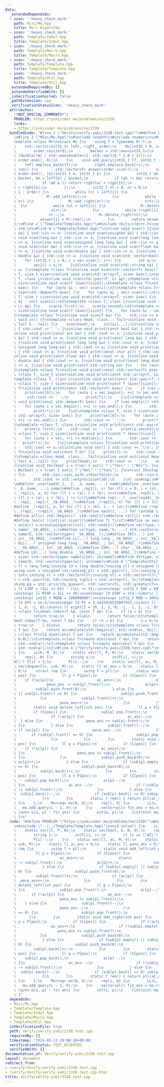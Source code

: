 ```yaml
---
data:
  _extendedDependsOn:
  - icon: ':heavy_check_mark:'
    path: Misc/Mo.hpp
    title: Mo's Algorithm
  - icon: ':heavy_check_mark:'
    path: Template/InOut.hpp
    title: Template/InOut.hpp
  - icon: ':heavy_check_mark:'
    path: Template/Macro.hpp
    title: Template/Macro.hpp
  - icon: ':heavy_check_mark:'
    path: Template/Template.hpp
    title: Template/Template.hpp
  - icon: ':heavy_check_mark:'
    path: Template/Util.hpp
    title: Template/Util.hpp
  _extendedRequiredBy: []
  _extendedVerifiedWith: []
  _isVerificationFailed: false
  _pathExtension: cpp
  _verificationStatusIcon: ':heavy_check_mark:'
  attributes:
    '*NOT_SPECIAL_COMMENTS*': ''
    PROBLEM: https://yukicoder.me/problems/no/2338
    links:
    - https://yukicoder.me/problems/no/2338
  bundledCode: "#line 1 \"Verify/verify-yuki/2338.test.cpp\"\n#define PROBLEM \"https://yukicoder.me/problems/no/2338\"\
    \n#line 2 \"Misc/Mo.hpp\"\n#include <cmath>\n#include <numeric>\n#include <vector>\n\
    template <class M>\nstruct Mo {\n    using T = typename M::T;\n    int32_t backet;\n\
    \    std::vector<int32_t> left, right, order;\n    Mo(int32_t N, int32_t Q) {\n\
    \        order.resize(Q);\n        backet = std::max<int32_t>(\n            1,\
    \ (double)(N) / std::max<double>(1, std::sqrt(Q * 2.0 / 3)));\n        std::iota(order.begin(),\
    \ order.end(), 0);\n    }\n    void add_query(int32_t lf, int32_t ri) {\n    \
    \    left.emplace_back(lf);\n        right.emplace_back(ri);\n    }\n    std::vector<T>\
    \ run() {\n        std::vector<T> answer(order.size());\n        sort(order.begin(),\
    \ order.end(), [&](int32_t a, int32_t b) {\n            int32_t ab = left[a] /\
    \ backet, bb = left[b] / backet;\n            if (ab != bb) return ab < bb;\n\
    \            if (ab & 1) return right[a] < right[b];\n            return right[a]\
    \ > right[b];\n        });\n        int32_t nl = 0, nr = 0;\n        for (int32_t\
    \ i : order) {\n            while (nl > left[i]) {\n                nl--;\n  \
    \              M::add_left(nl);\n            }\n            while (right[i] >\
    \ nr) {\n                M::add_right(nr);\n                nr++;\n          \
    \  }\n            while (nl < left[i]) {\n                M::delete_left(nl);\n\
    \                nl++;\n            }\n            while (right[i] < nr) {\n \
    \               nr--;\n                M::delete_right(nr);\n            }\n \
    \           answer[i] = M::rem();\n        }\n        return answer;\n    }\n\
    };\n#line 2 \"Template/Template.hpp\"\n#include <bits/stdc++.h>\nusing namespace\
    \ std;\n\n#line 8 \"Template/InOut.hpp\"\ninline void scan() {}\ninline void scan(int\
    \ &a) { std::cin >> a; }\ninline void scan(unsigned &a) { std::cin >> a; }\ninline\
    \ void scan(long &a) { std::cin >> a; }\ninline void scan(long long &a) { std::cin\
    \ >> a; }\ninline void scan(unsigned long long &a) { std::cin >> a; }\ninline\
    \ void scan(char &a) { std::cin >> a; }\ninline void scan(float &a) { std::cin\
    \ >> a; }\ninline void scan(double &a) { std::cin >> a; }\ninline void scan(long\
    \ double &a) { std::cin >> a; }\ninline void scan(std::vector<bool> &vec) {\n\
    \    for (int32_t i = 0; i < vec.size(); i++) {\n        int a;\n        scan(a);\n\
    \        vec[i] = a;\n    }\n}\ninline void scan(std::string &a) { std::cin >>\
    \ a; }\ntemplate <class T>\ninline void scan(std::vector<T> &vec);\ntemplate <class\
    \ T, size_t size>\ninline void scan(std::array<T, size> &vec);\ntemplate <class\
    \ T, class L>\ninline void scan(std::pair<T, L> &p);\ntemplate <class T, size_t\
    \ size>\ninline void scan(T (&vec)[size]);\ntemplate <class T>\ninline void scan(std::vector<T>\
    \ &vec) {\n    for (auto &i : vec) scan(i);\n}\ntemplate <class T>\ninline void\
    \ scan(std::deque<T> &vec) {\n    for (auto &i : vec) scan(i);\n}\ntemplate <class\
    \ T, size_t size>\ninline void scan(std::array<T, size> &vec) {\n    for (auto\
    \ &i : vec) scan(i);\n}\ntemplate <class T, class L>\ninline void scan(std::pair<T,\
    \ L> &p) {\n    scan(p.first);\n    scan(p.second);\n}\ntemplate <class T, size_t\
    \ size>\ninline void scan(T (&vec)[size]) {\n    for (auto &i : vec) scan(i);\n\
    }\ntemplate <class T>\ninline void scan(T &a) {\n    std::cin >> a;\n}\ninline\
    \ void in() {}\ntemplate <class Head, class... Tail>\ninline void in(Head &head,\
    \ Tail &...tail) {\n    scan(head);\n    in(tail...);\n}\ninline void print()\
    \ { std::cout << ' '; }\ninline void print(const bool &a) { std::cout << a; }\n\
    inline void print(const int &a) { std::cout << a; }\ninline void print(const unsigned\
    \ &a) { std::cout << a; }\ninline void print(const long &a) { std::cout << a;\
    \ }\ninline void print(const long long &a) { std::cout << a; }\ninline void print(const\
    \ unsigned long long &a) { std::cout << a; }\ninline void print(const char &a)\
    \ { std::cout << a; }\ninline void print(const char a[]) { std::cout << a; }\n\
    inline void print(const float &a) { std::cout << a; }\ninline void print(const\
    \ double &a) { std::cout << a; }\ninline void print(const long double &a) { std::cout\
    \ << a; }\ninline void print(const std::string &a) {\n    for (auto &&i : a) print(i);\n\
    }\ntemplate <class T>\ninline void print(const std::vector<T> &vec);\ntemplate\
    \ <class T, size_t size>\ninline void print(const std::array<T, size> &vec);\n\
    template <class T, class L>\ninline void print(const std::pair<T, L> &p);\ntemplate\
    \ <class T, size_t size>\ninline void print(const T (&vec)[size]);\ntemplate <class\
    \ T>\ninline void print(const std::vector<T> &vec) {\n    if (vec.empty()) return;\n\
    \    print(vec[0]);\n    for (auto i = vec.begin(); ++i != vec.end();) {\n   \
    \     std::cout << ' ';\n        print(*i);\n    }\n}\ntemplate <class T>\ninline\
    \ void print(const std::deque<T> &vec) {\n    if (vec.empty()) return;\n    print(vec[0]);\n\
    \    for (auto i = vec.begin(); ++i != vec.end();) {\n        std::cout << ' ';\n\
    \        print(*i);\n    }\n}\ntemplate <class T, size_t size>\ninline void print(const\
    \ std::array<T, size> &vec) {\n    print(vec[0]);\n    for (auto i = vec.begin();\
    \ ++i != vec.end();) {\n        std::cout << ' ';\n        print(*i);\n    }\n\
    }\ntemplate <class T, class L>\ninline void print(const std::pair<T, L> &p) {\n\
    \    print(p.first);\n    std::cout << ' ';\n    print(p.second);\n}\ntemplate\
    \ <class T, size_t size>\ninline void print(const T (&vec)[size]) {\n    print(vec[0]);\n\
    \    for (auto i = vec; ++i != end(vec);) {\n        std::cout << ' ';\n     \
    \   print(*i);\n    }\n}\ntemplate <class T>\ninline void print(const T &a) {\n\
    \    std::cout << a;\n}\ninline void out() { std::cout << '\\n'; }\ntemplate <class\
    \ T>\ninline void out(const T &t) {\n    print(t);\n    std::cout << '\\n';\n\
    }\ntemplate <class Head, class... Tail>\ninline void out(const Head &head, const\
    \ Tail &...tail) {\n    print(head);\n    std::cout << ' ';\n    out(tail...);\n\
    }\ninline void Yes(bool i = true) { out(i ? \"Yes\" : \"No\"); }\ninline void\
    \ No(bool i = true) { out(i ? \"No\" : \"Yes\"); }\nstruct IOsetup {\n    IOsetup()\
    \ {\n        std::ios::sync_with_stdio(false);\n        std::cin.tie(nullptr);\n\
    \        std::cout << std::setprecision(10);\n    }\n} iosetup;\n#line 1 \"Template/Macro.hpp\"\
    \n#define _overload3(_1, _2, _3, name, ...) name\n#define _overload4(_1, _2, _3,\
    \ _4, name, ...) name\n#define _rep1(i, n) for (ll i = 0; i < (n); i++)\n#define\
    \ _rep2(i, a, b) for (ll i = (a); i < (b); i++)\n#define _rep3(i, a, b, c) for\
    \ (ll i = (a); i < (b); i += (c))\n#define rep(...) _overload4(__VA_ARGS__, _rep3,\
    \ _rep2, _rep1)(__VA_ARGS__)\n#define _rrep1(i, n) for (ll i = (n); i-- > 0;)\n\
    #define _rrep2(i, a, b) for (ll i = (b); i-- > (a);)\n#define rrep(...) _overload3(__VA_ARGS__,\
    \ _rrep2, _rrep1)(__VA_ARGS__)\n#define each(i, ...) for (auto&& i : __VA_ARGS__)\n\
    #define all(i) std::begin(i), std::end(i)\n#define rall(i) std::rbegin(i), std::rend(i)\n\
    #define len(x) ((int)(x).size())\n#define fi first\n#define se second\n#define\
    \ uniq(x) x.erase(unique(all(x)), std::end(x))\n#define vec(type, name, ...) vector<type>\
    \ name(__VA_ARGS__);\n#define vv(type, name, h, ...) std::vector<std::vector<type>>\
    \ name(h, std::vector<type>(__VA_ARGS__));\n#define INT(...) int __VA_ARGS__;\
    \ in(__VA_ARGS__)\n#define LL(...) long long __VA_ARGS__; in(__VA_ARGS__)\n#define\
    \ ULL(...) unsigned long long __VA_ARGS__; in(__VA_ARGS__)\n#define STR(...) std::string\
    \ __VA_ARGS__; in(__VA_ARGS__)\n#define CHR(...) char __VA_ARGS__; in(__VA_ARGS__)\n\
    #define LD(...) long double __VA_ARGS__; in(__VA_ARGS__)\n#define VEC(type, name,\
    \ size) std::vector<type> name(size); in(name)\n#define VV(type, name, h, w) std::vector<std::vector<type>>\
    \ name(h, std::vector<type>(w)); in(name)\n#line 8 \"Template/Util.hpp\"\nusing\
    \ ll = long long;\nusing ld = long double;\nusing ull = unsigned long long;\n\
    using uint = unsigned int;\nusing pll = std::pair<ll, ll>;\nusing pii = std::pair<int,\
    \ int>;\nusing vl = std::vector<ll>;\nusing vll = std::vector<ll>;\nusing pdd\
    \ = std::pair<ld, ld>;\nusing tuplis = std::array<ll, 3>;\ntemplate <class T>\n\
    using pq = std::priority_queue<T, std::vector<T>, std::greater<T>>;\nconstexpr\
    \ ll LINF = (1LL << 62) - (1LL << 31);\nconstexpr int32_t INF = INT_MAX >> 1;\n\
    constexpr ll MINF = 1LL << 40;\nconstexpr ld DINF = std::numeric_limits<ld>::infinity();\n\
    constexpr int32_t MODD = 1000000007;\nconstexpr int32_t MOD = 998244353;\nconstexpr\
    \ ld EPS = 1e-9;\nconstexpr ld PI = 3.1415926535897932;\nconst ll four[] = {0,\
    \ 1, 0, -1, 0};\nconst ll eight[] = {0, 1, 1, 0, -1, -1, 1, -1, 0};\ntemplate\
    \ <class T>\nbool chmin(T &a, const T &b) {\n    if (a > b) {\n        a = b;\n\
    \        return true;\n    } else\n        return false;\n}\ntemplate <class T>\n\
    bool chmax(T &a, const T &b) {\n    if (a < b) {\n        a = b;\n        return\
    \ true;\n    } else\n        return false;\n}\ntemplate <class T>\nll sum(const\
    \ T &a) {\n    return accumulate(std::begin(a), std::end(a), 0LL);\n}\ntemplate\
    \ <class T>\nld dsum(const T &a) {\n    return accumulate(std::begin(a), std::end(a),\
    \ 0.0L);\n}\ntemplate <class T>\nauto min(const T &a) {\n    return *min_element(std::begin(a),\
    \ std::end(a));\n}\ntemplate <class T>\nauto max(const T &a) {\n    return *max_element(std::begin(a),\
    \ std::end(a));\n}\n#line 4 \"Verify/verify-yuki/2338.test.cpp\"\nvoid solve()\
    \ {\n    LL(N, M, Q);\n    static vec(ll, P, N);\n    static vec(bool, S, N, 0);\n\
    \    rep(i, N) {\n        string s;\n        in(P[i], s);\n        if (s == \"\
    AC\") S[i] = 1;\n        P[i]--;\n    }\n    static vec(ll, ac, M, 0);\n    static\
    \ vec(deque<ll>, sub, M);\n    static ll ac_ans = 0;\n    static ll pena_ans =\
    \ 0;\n    struct raq {\n        using T = pll;\n        static void add_left(int\
    \ pos) {\n            ll p = P[pos];\n            if (S[pos]) {\n            \
    \    if (!ac[p])\n                    ac_ans++;\n                else\n      \
    \              pena_ans -= sub[p].front();\n                ac[p]++;\n       \
    \         sub[p].push_front(0);\n            } else {\n                if (sub[p].empty()\
    \ || sub[p].front() == 0) {\n                    sub[p].push_front(0);\n     \
    \           }\n                sub[p].front()++;\n                if (ac[p]) {\n\
    \                    pena_ans++;\n                }\n            }\n        }\n\
    \        static void delete_left(int pos) {\n            ll p = P[pos];\n    \
    \        if (S[pos]) {\n                sub[p].pop_front();\n                ac[p]--;\n\
    \                if (!ac[p]) {\n                    ac_ans--;\n              \
    \  } else {\n                    pena_ans += sub[p].front();\n               \
    \ }\n            } else {\n                sub[p].front()--;\n               \
    \ if (ac[p]) {\n                    pena_ans--;\n                }\n         \
    \       if (sub[p].front() == 0) {\n                    sub[p].pop_front();\n\
    \                }\n            }\n        }\n        static void add_right(int\
    \ pos) {\n            ll p = P[pos];\n            if (S[pos]) {\n            \
    \    if (!ac[p]) {\n                    ac_ans++;\n                    if (!sub[p].empty())\
    \ {\n                        pena_ans += sub[p].front();\n                   \
    \ }\n                }\n                sub[p].push_back(0);\n               \
    \ ac[p]++;\n            } else {\n                if (sub[p].empty() || sub[p].back()\
    \ == 0) {\n                    sub[p].push_back(0);\n                }\n     \
    \           sub[p].back()++;\n            }\n        }\n        static void delete_right(int\
    \ pos) {\n            ll p = P[pos];\n            if (S[pos]) {\n            \
    \    sub[p].pop_back();\n                ac[p]--;\n                if (!ac[p])\
    \ {\n                    ac_ans--;\n                    if (!sub[p].empty()) pena_ans\
    \ -= sub[p].front();\n                }\n            } else {\n              \
    \  sub[p].back()--;\n                if (sub[p].back() == 0) sub[p].pop_back();\n\
    \            }\n        }\n        static T rem() { return pll(ac_ans, pena_ans);\
    \ }\n    };\n    Mo<raq> mo(N, Q);\n    rep(i, Q) {\n        LL(L, R);\n     \
    \   mo.add_query(L - 1, R);\n    }\n    vector<pll> fin_ans = mo.run();\n    for\
    \ (auto &[a, p] : fin_ans) {\n        out(a, p);\n    }\n}\nint main() { solve();\
    \ }\n"
  code: "#define PROBLEM \"https://yukicoder.me/problems/no/2338\"\n#include \"../../Misc/Mo.hpp\"\
    \n#include \"../../Template/Template.hpp\"\nvoid solve() {\n    LL(N, M, Q);\n\
    \    static vec(ll, P, N);\n    static vec(bool, S, N, 0);\n    rep(i, N) {\n\
    \        string s;\n        in(P[i], s);\n        if (s == \"AC\") S[i] = 1;\n\
    \        P[i]--;\n    }\n    static vec(ll, ac, M, 0);\n    static vec(deque<ll>,\
    \ sub, M);\n    static ll ac_ans = 0;\n    static ll pena_ans = 0;\n    struct\
    \ raq {\n        using T = pll;\n        static void add_left(int pos) {\n   \
    \         ll p = P[pos];\n            if (S[pos]) {\n                if (!ac[p])\n\
    \                    ac_ans++;\n                else\n                    pena_ans\
    \ -= sub[p].front();\n                ac[p]++;\n                sub[p].push_front(0);\n\
    \            } else {\n                if (sub[p].empty() || sub[p].front() ==\
    \ 0) {\n                    sub[p].push_front(0);\n                }\n       \
    \         sub[p].front()++;\n                if (ac[p]) {\n                  \
    \  pena_ans++;\n                }\n            }\n        }\n        static void\
    \ delete_left(int pos) {\n            ll p = P[pos];\n            if (S[pos])\
    \ {\n                sub[p].pop_front();\n                ac[p]--;\n         \
    \       if (!ac[p]) {\n                    ac_ans--;\n                } else {\n\
    \                    pena_ans += sub[p].front();\n                }\n        \
    \    } else {\n                sub[p].front()--;\n                if (ac[p]) {\n\
    \                    pena_ans--;\n                }\n                if (sub[p].front()\
    \ == 0) {\n                    sub[p].pop_front();\n                }\n      \
    \      }\n        }\n        static void add_right(int pos) {\n            ll\
    \ p = P[pos];\n            if (S[pos]) {\n                if (!ac[p]) {\n    \
    \                ac_ans++;\n                    if (!sub[p].empty()) {\n     \
    \                   pena_ans += sub[p].front();\n                    }\n     \
    \           }\n                sub[p].push_back(0);\n                ac[p]++;\n\
    \            } else {\n                if (sub[p].empty() || sub[p].back() ==\
    \ 0) {\n                    sub[p].push_back(0);\n                }\n        \
    \        sub[p].back()++;\n            }\n        }\n        static void delete_right(int\
    \ pos) {\n            ll p = P[pos];\n            if (S[pos]) {\n            \
    \    sub[p].pop_back();\n                ac[p]--;\n                if (!ac[p])\
    \ {\n                    ac_ans--;\n                    if (!sub[p].empty()) pena_ans\
    \ -= sub[p].front();\n                }\n            } else {\n              \
    \  sub[p].back()--;\n                if (sub[p].back() == 0) sub[p].pop_back();\n\
    \            }\n        }\n        static T rem() { return pll(ac_ans, pena_ans);\
    \ }\n    };\n    Mo<raq> mo(N, Q);\n    rep(i, Q) {\n        LL(L, R);\n     \
    \   mo.add_query(L - 1, R);\n    }\n    vector<pll> fin_ans = mo.run();\n    for\
    \ (auto &[a, p] : fin_ans) {\n        out(a, p);\n    }\n}\nint main() { solve();\
    \ }"
  dependsOn:
  - Misc/Mo.hpp
  - Template/Template.hpp
  - Template/InOut.hpp
  - Template/Macro.hpp
  - Template/Util.hpp
  isVerificationFile: true
  path: Verify/verify-yuki/2338.test.cpp
  requiredBy: []
  timestamp: '2024-05-12 20:06:10+09:00'
  verificationStatus: TEST_ACCEPTED
  verifiedWith: []
documentation_of: Verify/verify-yuki/2338.test.cpp
layout: document
redirect_from:
- /verify/Verify/verify-yuki/2338.test.cpp
- /verify/Verify/verify-yuki/2338.test.cpp.html
title: Verify/verify-yuki/2338.test.cpp
---
```

